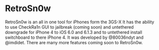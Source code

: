 # RetroSn0w
RetroSn0w is an all in one tool for iPhones form the 3GS-X It has the ability to use CheckRa1n GUI to jailbreak (coming soon) and untethered downgrade for iPhone 4 to iOS 6.0 and 6.1.3 and to untethered install switchboard to there iPhone 4. It was developed by @80036ndyt and @imdidet. There are many more features coming soon to RetroSn0w.
